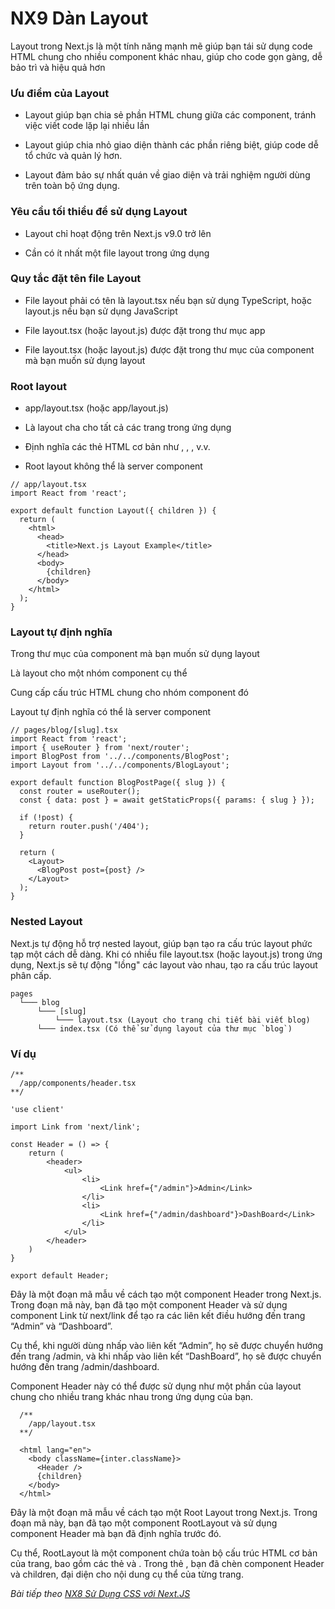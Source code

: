 # NX9 Dàn Layout

Layout trong Next.js là một tính năng mạnh mẽ giúp bạn tái sử dụng code HTML chung cho nhiều component khác nhau, giúp cho code gọn gàng, dễ bảo trì và hiệu quả hơn

### Ưu điểm của Layout

- Layout giúp bạn chia sẻ phần HTML chung giữa các component, tránh việc viết code lặp lại nhiều lần

- Layout giúp chia nhỏ giao diện thành các phần riêng biệt, giúp code dễ tổ chức và quản lý hơn.

- Layout đảm bảo sự nhất quán về giao diện và trải nghiệm người dùng trên toàn bộ ứng dụng.

### Yêu cầu tối thiểu để sử dụng Layout

- Layout chỉ hoạt động trên Next.js v9.0 trở lên

- Cần có ít nhất một file layout trong ứng dụng

### Quy tắc đặt tên file Layout

-  File layout phải có tên là layout.tsx nếu bạn sử dụng TypeScript, hoặc layout.js nếu bạn sử dụng JavaScript

- File layout.tsx (hoặc layout.js) được đặt trong thư mục app

- File layout.tsx (hoặc layout.js) được đặt trong thư mục của component mà bạn muốn sử dụng layout

### Root layout

- app/layout.tsx (hoặc app/layout.js)

- Là layout cha cho tất cả các trang trong ứng dụng

- Định nghĩa các thẻ HTML cơ bản như <html>, <body>, <head>, v.v.

- Root layout không thể là server component

```
// app/layout.tsx
import React from 'react';

export default function Layout({ children }) {
  return (
    <html>
      <head>
        <title>Next.js Layout Example</title>
      </head>
      <body>
        {children}
      </body>
    </html>
  );
}
```

### Layout tự định nghĩa

Trong thư mục của component mà bạn muốn sử dụng layout

Là layout cho một nhóm component cụ thể

Cung cấp cấu trúc HTML chung cho nhóm component đó

Layout tự định nghĩa có thể là server component

```
// pages/blog/[slug].tsx
import React from 'react';
import { useRouter } from 'next/router';
import BlogPost from '../../components/BlogPost';
import Layout from '../../components/BlogLayout';

export default function BlogPostPage({ slug }) {
  const router = useRouter();
  const { data: post } = await getStaticProps({ params: { slug } });

  if (!post) {
    return router.push('/404');
  }

  return (
    <Layout>
      <BlogPost post={post} />
    </Layout>
  );
}
```

### Nested Layout

Next.js tự động hỗ trợ nested layout, giúp bạn tạo ra cấu trúc layout phức tạp một cách dễ dàng. Khi có nhiều file layout.tsx (hoặc layout.js) trong ứng dụng, Next.js sẽ tự động "lồng" các layout vào nhau, tạo ra cấu trúc layout phân cấp.

```
pages
  └─── blog
      └─── [slug]
          └─── layout.tsx (Layout cho trang chi tiết bài viết blog)
      └─── index.tsx (Có thể sử dụng layout của thư mục `blog`)
```

### Ví dụ

```
/**
  /app/components/header.tsx
**/

'use client'

import Link from 'next/link';

const Header = () => {
    return (
        <header>
            <ul>
                <li>
                    <Link href={"/admin"}>Admin</Link>
                </li>
                <li>
                    <Link href={"/admin/dashboard"}>DashBoard</Link>
                </li>
            </ul>
        </header>
    )
}

export default Header;
```

Đây là một đoạn mã mẫu về cách tạo một component Header trong Next.js. Trong đoạn mã này, bạn đã tạo một component Header và sử dụng component Link từ next/link để tạo ra các liên kết điều hướng đến trang “Admin” và “Dashboard”.

Cụ thể, khi người dùng nhấp vào liên kết “Admin”, họ sẽ được chuyển hướng đến trang /admin, và khi nhấp vào liên kết “DashBoard”, họ sẽ được chuyển hướng đến trang /admin/dashboard.

Component Header này có thể được sử dụng như một phần của layout chung cho nhiều trang khác nhau trong ứng dụng của bạn.

```
  /**
    /app/layout.tsx
  **/

  <html lang="en">      
    <body className={inter.className}>
      <Header />
      {children}
    </body>
  </html>
```

Đây là một đoạn mã mẫu về cách tạo một Root Layout trong Next.js. Trong đoạn mã này, bạn đã tạo một component RootLayout và sử dụng component Header mà bạn đã định nghĩa trước đó.

Cụ thể, RootLayout là một component chứa toàn bộ cấu trúc HTML cơ bản của trang, bao gồm các thẻ <html> và <body>. Trong thẻ <body>, bạn đã chèn component Header và children, đại diện cho nội dung cụ thể của từng trang.

*Bài tiếp theo [NX8 Sử Dụng CSS với Next.JS ](/session/session_8_css.md)*